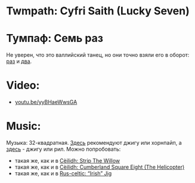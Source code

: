 Twmpath: Cyfri Saith (Lucky Seven)
=====================
# Тумпаф: Семь раз

Не уверен, что это валлийский танец, но они точно взяли его в оборот: [раз](https://www.cambridgefolk.org.uk/dance_index/dance_index.php?function=show_dance&dance=1256) и [два](https://cy.wikipedia.org/wiki/Dawnsie_Twmpath).

Video:
======
- [youtu.be/yyBHaeWwsGA](https://www.youtube.com/watch?v=yyBHaeWwsGA)

Music:
======
Музыка: 32-квадратная. [Здесь](http://www.pluckandsqueeze.com/lucky7.htm) рекомендуют джигу или хорнпайп, а [здесь](https://www.scottishdance.net/ceilidh/dances.html#LuckySeven) - джигу или рил. Можно попробовать:

- такая же, как и в [Cèilidh: Strip The Willow](ceilidh-strip-the-willow.md)
- такая же, как и в [Cèilidh: Cumberland Square Eight (The Helicopter)](ceilidh-cumberland-square-eight.md)
- такая же, как и в [Rus-celtic: “Irish” Jig](rus-celtic-irish-jig.md)
